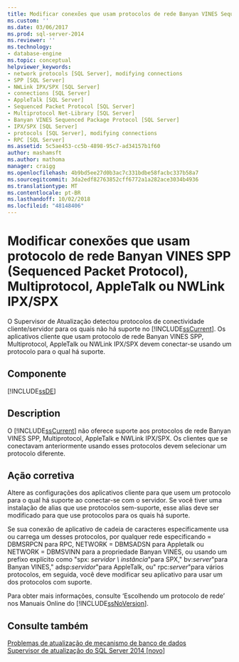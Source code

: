 ```yaml
---
title: Modificar conexões que usam protocolos de rede Banyan VINES Sequenced Packet Protocol (SPP), Multiprotocol, AppleTalk ou NWLink IPX SPX | Microsoft Docs
ms.custom: ''
ms.date: 03/06/2017
ms.prod: sql-server-2014
ms.reviewer: ''
ms.technology:
- database-engine
ms.topic: conceptual
helpviewer_keywords:
- network protocols [SQL Server], modifying connections
- SPP [SQL Server]
- NWLink IPX/SPX [SQL Server]
- connections [SQL Server]
- AppleTalk [SQL Server]
- Sequenced Packet Protocol [SQL Server]
- Multiprotocol Net-Library [SQL Server]
- Banyan VINES Sequenced Package Protocol [SQL Server]
- IPX/SPX [SQL Server]
- protocols [SQL Server], modifying connections
- RPC [SQL Server]
ms.assetid: 5c5ae453-cc5b-4898-95c7-ad34157b1f60
author: mashamsft
ms.author: mathoma
manager: craigg
ms.openlocfilehash: 4b9bd5ee27d0b3ac7c331bdbe58facbc337b58a7
ms.sourcegitcommit: 3da2edf82763852cff6772a1a282ace3034b4936
ms.translationtype: MT
ms.contentlocale: pt-BR
ms.lasthandoff: 10/02/2018
ms.locfileid: "48148406"
---
```

# <a name="modify-connections-that-use-banyan-vines-sequenced-packet-protocol-spp-multiprotocol-appletalk-or-nwlink-ipx-spx-network-protocols"></a>Modificar conexões que usam protocolo de rede Banyan VINES SPP (Sequenced Packet Protocol), Multiprotocol, AppleTalk ou NWLink IPX/SPX
  O Supervisor de Atualização detectou protocolos de conectividade cliente/servidor para os quais não há suporte no [!INCLUDE[ssCurrent](../../includes/sscurrent-md.md)]. Os aplicativos cliente que usam protocolo de rede Banyan VINES SPP, Multiprotocol, AppleTalk ou NWLink IPX/SPX devem conectar-se usando um protocolo para o qual há suporte.  
  
## <a name="component"></a>Componente  
 [!INCLUDE[ssDE](../../includes/ssde-md.md)]  
  
## <a name="description"></a>Description  
 O [!INCLUDE[ssCurrent](../../includes/sscurrent-md.md)] não oferece suporte aos protocolos de rede Banyan VINES SPP, Multiprotocol, AppleTalk e NWLink IPX/SPX. Os clientes que se conectavam anteriormente usando esses protocolos devem selecionar um protocolo diferente.  
  
## <a name="corrective-action"></a>Ação corretiva  
 Altere as configurações dos aplicativos cliente para que usem um protocolo para o qual há suporte ao conectar-se com o servidor. Se você tiver uma instalação de alias que use protocolos sem-suporte, esse alias deve ser modificado para que use protocolos para os quais há suporte.  
  
 Se sua conexão de aplicativo de cadeia de caracteres especificamente usa ou carrega um desses protocolos, por qualquer rede especificando = DBMSRPCN para RPC, NETWORK = DBMSADSN para Appletalk ou NETWORK = DBMSVINN para a propriedade Banyan VINES, ou usando um prefixo explícito como "spx: *servidor \ instância*"para SPX," bv:*server*"para Banyan VINES," adsp:*servidor*"para AppleTalk, ou" rpc:*server*"para vários protocolos, em seguida, você deve modificar seu aplicativo para usar um dos protocolos com suporte.  
  
 Para obter mais informações, consulte ‘Escolhendo um protocolo de rede’ nos Manuais Online do [!INCLUDE[ssNoVersion](../../includes/ssnoversion-md.md)].  
  
## <a name="see-also"></a>Consulte também  
 [Problemas de atualização de mecanismo de banco de dados](../../../2014/sql-server/install/database-engine-upgrade-issues.md)   
 [Supervisor de atualização do SQL Server 2014 &#91;novo&#93;](/sql/2014/sql-server/install/sql-server-2014-upgrade-advisor)  
  
  
